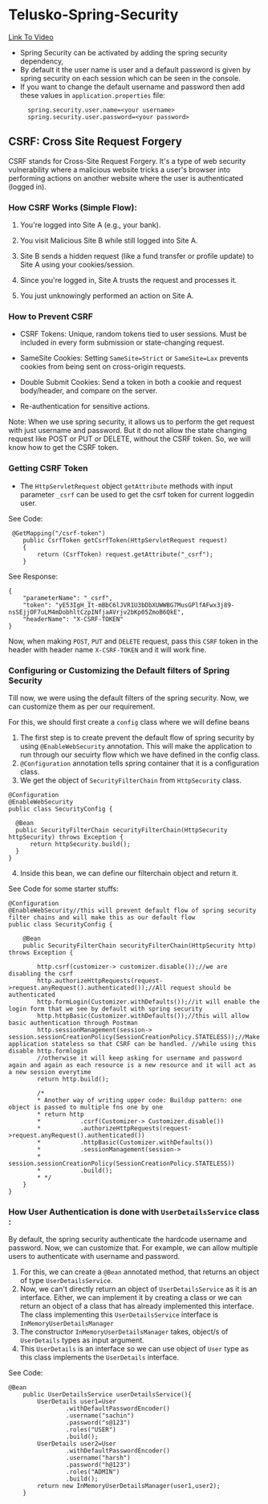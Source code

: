 # Telusko-Spring-Security
[Link To Video](https://www.youtube.com/watch?v=oeni_9g7too)

- Spring Security can be activated by adding the spring security dependency,
- By default it the user name is user and a default password is given by spring security on each session which can be seen in the console.
- If you want to change the default username and password then add these values in `application.properties` file: 
    ```
      spring.security.user.name=<your username> 
      spring.security.user.password=<your password>
    ```
  
## CSRF: Cross Site Request Forgery
CSRF stands for Cross-Site Request Forgery. It's a type of web security vulnerability where a malicious website tricks a user's browser into performing actions on another website where the user is authenticated (logged in).

### How CSRF Works (Simple Flow):
1. You're logged into Site A (e.g., your bank).

2. You visit Malicious Site B while still logged into Site A.

3. Site B sends a hidden request (like a fund transfer or profile update) to Site A using your cookies/session.

4. Since you're logged in, Site A trusts the request and processes it.

5. You just unknowingly performed an action on Site A.

### How to Prevent CSRF
- CSRF Tokens: Unique, random tokens tied to user sessions. Must be included in every form submission or state-changing request.

- SameSite Cookies: Setting `SameSite=Strict` or `SameSite=Lax` prevents cookies from being sent on cross-origin requests.

- Double Submit Cookies: Send a token in both a cookie and request body/header, and compare on the server.

- Re-authentication for sensitive actions.

Note: When we use spring security, it allows us to perform the get request with just username and password. But it do not allow the state changing request like POST or PUT or DELETE, without the CSRF token.
So, we will know how to get the CSRF token.

### Getting CSRF Token
- The `HttpServletRequest` object `getAttribute` methods with input parameter
`_csrf` can be used to get the csrf token for current loggedin user.

See Code:
```
 @GetMapping("/csrf-token")
    public CsrfToken getCsrfToken(HttpServletRequest request)
    {
        return (CsrfToken) request.getAttribute("_csrf");
    }
```

See Response:
```agsl
{
    "parameterName": "_csrf",
    "token": "yE53IgH_It-mBbC6lJVR1U3bDbXUWWBG7MusGPlfAFwx3j89-nsSEjjOF7uLM4mDobhltCzpINfjaAVrjv2bKp05ZmoB6QkE",
    "headerName": "X-CSRF-TOKEN"
}
```

Now, when making `POST`, `PUT` and `DELETE` request, pass this
`CSRF` token in the header with header name `X-CSRF-TOKEN` and it will work fine.

### Configuring or Customizing the Default filters of Spring Security 
Till now, we were using the default filters of the spring security.
Now, we can customize them as per our requirement. 

For this, we should first create a `config` class where we will define beans

1. The first step is to create prevent the default flow of spring security by using 
    `@EnableWebSecurity` annotation. This will make the application to run through our secuirty flow which we have defined
  in the config class.
2. `@Configuration` annotation tells spring container that it is a configuration class.
3. We get the object of `SecurityFilterChain` from `HttpSecurity` class.
  ```
@Configuration
@EnableWebSecurity
public class SecurityConfig {

    @Bean
    public SecurityFilterChain securityFilterChain(HttpSecurity httpSecurity) throws Exception {
        return httpSecurity.build();
    }
}
 ```
4. Inside this bean, we can define our filterchain object and return it.

See Code for some starter stuffs:
```agsl
@Configuration
@EnableWebSecurity//this will prevent default flow of spring security  filter chains and will make this as our default flow
public class SecurityConfig {

    @Bean
    public SecurityFilterChain securityFilterChain(HttpSecurity http) throws Exception {

        http.csrf(customizer-> customizer.disable());//we are disabling the csrf
        http.authorizeHttpRequests(request->request.anyRequest().authenticated());//All request should be authenticated
	    http.formLogin(Customizer.withDefaults());//it will enable the login form that we see by default with spring security
        http.httpBasic(Customizer.withDefaults());//this will allow basic authentication through Postman        
        http.sessionManagement(session-> session.sessionCreationPolicy(SessionCreationPolicy.STATELESS));//Make application stateless so that CSRF can be handled. //while using this disable http.formlogin
        //otherwise it will keep asking for username and password again and again as each resource is a new resource and it will act as a new session everytime
        return http.build();

        /*
        * Another way of writing upper code: Buildup pattern: one object is passed to multiple fns one by one
        * return http
        *           .csrf(Customizer-> Customizer.disable())
        *           .authorizeHttpRequests(request->request.anyRequest().authenticated())
        *           .httpBasic(Customizer.withDefaults())
        *           .sessionManagement(session->
        *                       session.sessionCreationPolicy(SessionCreationPolicy.STATELESS))
        *           .build();
        * */
    }
}
```

### How User Authentication is done with `UserDetailsService` class :
By default, the spring security authenticate the hardcode username and password. Now, we can customize that.
For example, we can allow multiple users to authenticate with username and password.

1. For this, we can create a `@Bean` annotated method, that returns an object of type `UserDetailsService`.
2. Now, we can't directly return an object of `UserDetailsService` as it is an interface. Either, we can implement it by creating a class
or we can return an object of a class that has already implemented this interface. The class implementing this `UserDetailsService` interface
is `InMemoryUserDetailsManager`
3. The constructor `InMemoryUserDetailsManager` takes, object/s of `UserDetails` types as
input argument.
4. This `UserDetails` is an interface so we can use object of `User` type as this class implements the `UserDetails` interface.

See Code:
```agsl
@Bean
    public UserDetailsService userDetailsService(){
        UserDetails user1=User
                .withDefaultPasswordEncoder()
                .username("sachin")
                .password("s@123")
                .roles("USER")
                .build();
        UserDetails user2=User
                .withDefaultPasswordEncoder()
                .username("harsh")
                .password("h@123")
                .roles("ADMIN")
                .build();
        return new InMemoryUserDetailsManager(user1,user2);
    }
```